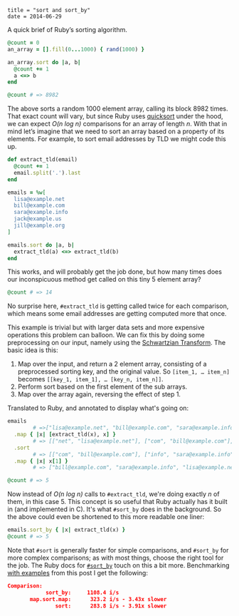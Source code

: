 ~~~
title = "sort and sort_by"
date = 2014-06-29
~~~

A quick brief of Ruby’s sorting algorithm.

~~~ruby
@count = 0
an_array = [].fill(0...1000) { rand(1000) }

an_array.sort do |a, b|
  @count += 1
  a <=> b
end

@count # => 8982
~~~

The above sorts a random 1000 element array, calling its block 8982 times. That exact count will vary, but since Ruby uses [quicksort](https://en.wikipedia.org/wiki/Quicksort) under the hood, we can expect *O(n log n)* comparisons for an array of length *n*. With that in mind let’s imagine that we need to sort an array based on a property of its elements. For example, to sort email addresses by TLD we might code this up.

~~~ruby
def extract_tld(email)
  @count += 1
  email.split('.').last
end

emails = %w[
  lisa@example.net
  bill@example.com
  sara@example.info
  jack@example.us
  jill@example.org
]

emails.sort do |a, b|
  extract_tld(a) <=> extract_tld(b)
end
~~~

This works, and will probably get the job done, but how many times does our inconspicuous method get called on this tiny 5 element array?

~~~ruby
@count # => 14
~~~

No surprise here, `#extract_tld` is getting called twice for each comparison, which means some email addresses are getting computed more that once.

This example is trivial but with larger data sets and more expensive operations this problem can balloon. We can fix this by doing some preprocessing on our input, namely using the [Schwartzian Transform](https://en.wikipedia.org/wiki/Schwartzian_transform). The basic idea is this:

1. Map over the input, and return a 2 element array, consisting of a preprocessed sorting key, and the original value. So `[item_1, … item_n]` becomes `[[key_1, item_1], … [key_n, item_n]]`.
2. Perform sort based on the first element of the sub arrays.
3. Map over the array again, reversing the effect of step 1.

Translated to Ruby, and annotated to display what's going on:

~~~ruby
emails
        # =>["lisa@example.net", "bill@example.com", "sara@example.info", "jack@example.us", "jill@example.org"]
  .map { |x| [extract_tld(x), x] }
        # => [["net", "lisa@example.net"], ["com", "bill@example.com"], ["info", "sara@example.info"], ["us", "jack@example.us"], ["org", "jill@example.org"]]
  .sort
        # => [["com", "bill@example.com"], ["info", "sara@example.info"], ["net", "lisa@example.net"], ["org", "jill@example.org"], ["us", "jack@example.us"]]
  .map { |x| x[1] }
        # => ["bill@example.com", "sara@example.info", "lisa@example.net", "jill@example.org", "jack@example.us"]

@count # => 5
~~~

Now instead of *O(n log n)* calls to `#extract_tld`, we're doing exactly *n* of them, in this case 5. This concept is so useful that Ruby actually has it built in (and implemented in C). It's what `#sort_by` does in the background. So the above could even be shortened to this more readable one liner:

~~~ruby
emails.sort_by { |x| extract_tld(x) }
@count # => 5
~~~

Note that `#sort` is generally faster for simple comparisons, and `#sort_by` for more complex comparisons; as with most things, choose the right tool for the job. The Ruby docs for [`#sort_by`](http://www.ruby-doc.org/core-2.1.2/Enumerable.html#method-i-sort_by) touch on this a bit more. Benchmarking [with examples](https://gist.github.com/larryfox/b999ef8484e5a2e61024) from this post I get the following:

~~~json
Comparison:
            sort_by:     1108.4 i/s
       map.sort.map:      323.2 i/s - 3.43x slower
               sort:      283.8 i/s - 3.91x slower
~~~
